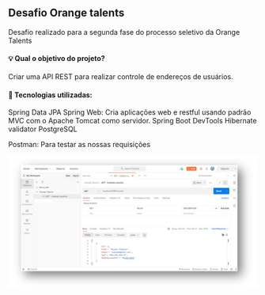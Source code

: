 ## Desafio Orange talents

Desafio realizado para a segunda fase do processo seletivo da Orange Talents

#### 💡 Qual o objetivo do projeto?
Criar uma API REST para realizar controle de endereços de usuários.

#### 🤖 Tecnologias utilizadas:
Spring Data JPA
Spring Web: Cria aplicações web e restful usando padrão MVC com o Apache Tomcat como servidor. 
Spring Boot DevTools 
Hibernate validator
PostgreSQL 

Postman: Para testar as nossas requisições 

![Print da tela do postman listando um Usuário](https://github.com/Rayane420/desafio-orange/blob/main/Postman.png)
